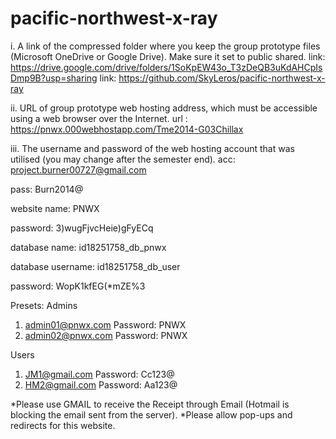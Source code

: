 # pacific-northwest-x-ray

i. A link of the compressed folder where you keep the group prototype files (Microsoft OneDrive or Google Drive). Make sure it set to public shared.
link: https://drive.google.com/drive/folders/1SoKpEW43o_T3zDeQB3uKdAHCpIsDmp9B?usp=sharing
link: https://github.com/SkyLeros/pacific-northwest-x-ray

ii. URL of group prototype web hosting address, which must be accessible using a web browser over the Internet.
url : https://pnwx.000webhostapp.com/Tme2014-G03Chillax

iii. The username and password of the web hosting account that was utilised (you may change after the semester end).
acc: project.burner00727@gmail.com

pass: Burn2014@

website name: PNWX

password: 3)wugFjvcHeie)gFyECq

database name: id18251758_db_pnwx

database username: id18251758_db_user

password: WopK1kfEG(*mZE%3

Presets:
Admins
1. admin01@pnwx.com Password: PNWX
2. admin02@pnwx.com Password: PNWX

Users
1. JM1@gmail.com Password: Cc123@
2. HM2@gmail.com Password: Aa123@

*Please use GMAIL to receive the Receipt through Email (Hotmail is blocking the email sent from the server).
*Please allow pop-ups and redirects for this website.
